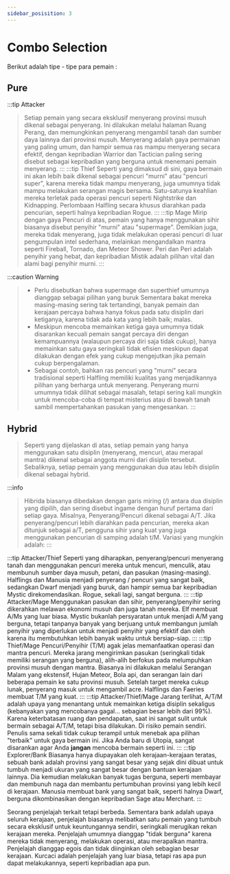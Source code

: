 ```yaml
---
sidebar_posisition: 3
---
```

# Combo Selection

Berikut adalah tipe - tipe para pemain : 

## Pure

:::tip Attacker
>Setiap pemain yang secara eksklusif menyerang provinsi musuh dikenal sebagai penyerang. Ini dilakukan melalui halaman Ruang Perang, dan memungkinkan penyerang mengambil tanah dan sumber daya lainnya dari provinsi musuh. Menyerang adalah gaya permainan yang paling umum, dan hampir semua ras mampu menyerang secara efektif, dengan kepribadian Warrior dan Tactician paling sering disebut sebagai kepribadian yang berguna untuk menemani pemain menyerang.
:::
:::tip Thief
> Seperti yang dimaksud di sini, gaya bermain ini akan lebih baik dikenal sebagai pencuri "murni" atau "pencuri super", karena mereka tidak mampu menyerang, juga umumnya tidak mampu melakukan serangan magis bersama. Satu-satunya keahlian mereka terletak pada operasi pencuri seperti Nightstrike dan Kidnapping. Perlombaan Halfling secara khusus diarahkan pada pencurian, seperti halnya kepribadian Rogue.
:::
:::tip Mage
> Mirip dengan gaya Pencuri di atas, pemain yang hanya menggunakan sihir biasanya disebut penyihir "murni" atau "supermage". Demikian juga, mereka tidak menyerang, juga tidak melakukan operasi pencuri di luar pengumpulan intel sederhana, melainkan mengandalkan mantra seperti Fireball, Tornado, dan Meteor Shower. Peri dan Peri adalah penyihir yang hebat, dan kepribadian Mistik adalah pilihan vital dan alami bagi penyihir murni.
:::

:::caution Warning
>- Perlu disebutkan bahwa supermage dan superthief umumnya dianggap sebagai pilihan yang buruk Sementara bakat mereka masing-masing sering tak tertandingi, banyak pemain dan kerajaan percaya bahwa hanya fokus pada satu disiplin dari ketiganya, karena tidak ada kata yang lebih baik; malas. 
>- Meskipun mencoba memainkan ketiga gaya umumnya tidak disarankan kecuali pemain sangat percaya diri dengan kemampuannya (walaupun percaya diri saja tidak cukup), hanya memainkan satu gaya seringkali tidak efisien meskipun dapat dilakukan dengan efek yang cukup mengejutkan jika pemain cukup berpengalaman. 
>- Sebagai contoh, bahkan ras pencuri yang "murni" secara tradisional seperti Halfling memiliki kualitas yang menjadikannya pilihan yang berharga untuk menyerang. Penyerang murni umumnya tidak dilihat sebagai masalah, tetapi sering kali mungkin untuk mencoba-coba di tempat misterius atau di bawah tanah sambil mempertahankan pasukan yang mengesankan.
:::

## Hybrid

>Seperti yang dijelaskan di atas, setiap pemain yang hanya menggunakan satu disiplin (menyerang, mencuri, atau merapal mantra) dikenal sebagai anggota murni dari disiplin tersebut. Sebaliknya, setiap pemain yang menggunakan dua atau lebih disiplin dikenal sebagai hybrid. 

:::info
> Hibrida biasanya dibedakan dengan garis miring (/) antara dua disiplin yang dipilih, dan sering disebut ingame dengan huruf pertama dari setiap gaya. Misalnya, Penyerang/Pencuri dikenal sebagai A/T. Jika penyerang/pencuri lebih diarahkan pada pencurian, mereka akan ditunjuk sebagai a/T, pengguna sihir yang kuat yang juga menggunakan pencurian di samping adalah t/M. Variasi yang mungkin adalah:
:::

:::tip  Attacker/Thief
Seperti yang diharapkan, penyerang/pencuri menyerang tanah dan menggunakan pencuri mereka untuk mencuri, menculik, atau membunuh sumber daya musuh, petani, dan pasukan (masing-masing). Halflings dan Manusia menjadi penyerang / pencuri yang sangat baik, sedangkan Dwarf menjadi yang buruk, dan hampir semua bar kepribadian Mystic direkomendasikan. Rogue, sekali lagi, sangat berguna.
:::
:::tip Attacker/Mage
Menggunakan pasukan dan sihir, penyerang/penyihir sering dikerahkan melawan ekonomi musuh dan juga tanah mereka. Elf membuat A/Ms yang luar biasa. Mystic bukanlah persyaratan untuk menjadi A/M yang berguna, tetapi tanpanya banyak yang berjuang untuk membangun jumlah penyihir yang diperlukan untuk menjadi penyihir yang efektif dan oleh karena itu membutuhkan lebih banyak waktu untuk bersiap-siap.
:::
:::tip Thief/Mage
Pencuri/Penyihir (T/M) agak jelas memanfaatkan operasi dan mantra pencuri. Mereka jarang mengirimkan pasukan (seringkali tidak memiliki serangan yang berguna), alih-alih berfokus pada melumpuhkan provinsi musuh dengan mantra. Biasanya ini dilakukan melalui Serangan Malam yang ekstensif, Hujan Meteor, Bola api, dan serangan lain dari beberapa pemain ke satu provinsi musuh. Setelah target mereka cukup lunak, penyerang masuk untuk mengambil acre. Halflings dan Faeries membuat T/M yang kuat.
:::
:::tip Attacker/Thief/Mage
Jarang terlihat, A/T/M adalah upaya yang menantang untuk memainkan ketiga disiplin sekaligus (kebanyakan yang mencobanya gagal... sebagian besar lebih dari 99%). Karena keterbatasan ruang dan pendapatan, saat ini sangat sulit untuk bermain sebagai A/T/M, tetapi bisa dilakukan. Di risiko pemain sendiri. Penulis sama sekali tidak cukup terampil untuk menebak apa pilihan "terbaik" untuk gaya bermain ini. Jika Anda baru di Utopia, sangat disarankan agar Anda **jangan** mencoba bermain seperti ini.
:::
:::tip Explorer/Bank
Biasanya hanya diupayakan oleh kerajaan-kerajaan teratas, sebuah bank adalah provinsi yang sangat besar yang sejak dini dibuat untuk tumbuh menjadi ukuran yang sangat besar dengan bantuan kerajaan lainnya. Dia kemudian melakukan banyak tugas berguna, seperti membayar dan membunuh naga dan membantu pertumbuhan provinsi yang lebih kecil di kerajaan. Manusia membuat bank yang sangat baik, seperti halnya Dwarf, berguna dikombinasikan dengan kepribadian Sage atau Merchant.
:::
>
Seorang penjelajah terkait tetapi berbeda. Sementara bank adalah upaya seluruh kerajaan, penjelajah biasanya melibatkan satu pemain yang tumbuh secara eksklusif untuk keuntungannya sendiri, seringkali merugikan rekan kerajaan mereka. Penjelajah umumnya dianggap "tidak berguna" karena mereka tidak menyerang, melakukan operasi, atau merapalkan mantra. Penjelajah dianggap egois dan tidak diinginkan oleh sebagian besar kerajaan. Kurcaci adalah penjelajah yang luar biasa, tetapi ras apa pun dapat melakukannya, seperti kepribadian apa pun.
